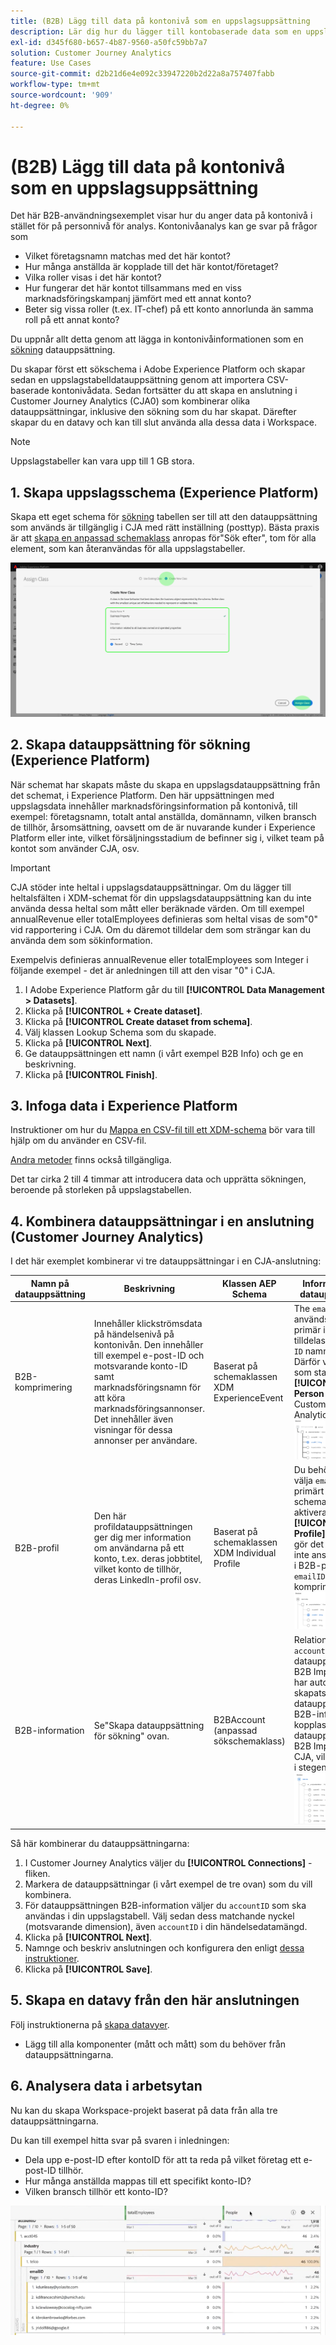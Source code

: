 ```yaml
---
title: (B2B) Lägg till data på kontonivå som en uppslagsuppsättning
description: Lär dig hur du lägger till kontobaserade data som en uppslagsdatauppsättning i CJA
exl-id: d345f680-b657-4b87-9560-a50fc59bb7a7
solution: Customer Journey Analytics
feature: Use Cases
source-git-commit: d2b21d6e4e092c33947220b2d22a8a757407fabb
workflow-type: tm+mt
source-wordcount: '909'
ht-degree: 0%

---
```


# (B2B) Lägg till data på kontonivå som en uppslagsuppsättning

Det här B2B-användningsexemplet visar hur du anger data på kontonivå i stället för på personnivå för analys. Kontonivåanalys kan ge svar på frågor som

* Vilket företagsnamn matchas med det här kontot?
* Hur många anställda är kopplade till det här kontot/företaget?
* Vilka roller visas i det här kontot?
* Hur fungerar det här kontot tillsammans med en viss marknadsföringskampanj jämfört med ett annat konto?
* Beter sig vissa roller (t.ex. IT-chef) på ett konto annorlunda än samma roll på ett annat konto?

Du uppnår allt detta genom att lägga in kontonivåinformationen som en [sökning](/help/getting-started/cja-glossary.md) datauppsättning.

Du skapar först ett sökschema i Adobe Experience Platform och skapar sedan en uppslagstabelldatauppsättning genom att importera CSV-baserade kontonivådata. Sedan fortsätter du att skapa en anslutning i Customer Journey Analytics (CJA0) som kombinerar olika datauppsättningar, inklusive den sökning som du har skapat. Därefter skapar du en datavy och kan till slut använda alla dessa data i Workspace.

>[!NOTE]
>
>Uppslagstabeller kan vara upp till 1 GB stora.

## 1. Skapa uppslagsschema (Experience Platform)

Skapa ett eget schema för [sökning](/help/getting-started/cja-glossary.md) tabellen ser till att den datauppsättning som används är tillgänglig i CJA med rätt inställning (posttyp). Bästa praxis är att [skapa en anpassad schemaklass](https://experienceleague.adobe.com/docs/experience-platform/xdm/tutorials/create-schema-ui.html#create-new-class) anropas för&quot;Sök efter&quot;, tom för alla element, som kan återanvändas för alla uppslagstabeller.

![](../assets/create-new-class.png)

## 2. Skapa datauppsättning för sökning (Experience Platform)

När schemat har skapats måste du skapa en uppslagsdatauppsättning från det schemat, i Experience Platform. Den här uppsättningen med uppslagsdata innehåller marknadsföringsinformation på kontonivå, till exempel: företagsnamn, totalt antal anställda, domännamn, vilken bransch de tillhör, årsomsättning, oavsett om de är nuvarande kunder i Experience Platform eller inte, vilket försäljningsstadium de befinner sig i, vilket team på kontot som använder CJA, osv.

>[!IMPORTANT]
>
>CJA stöder inte heltal i uppslagsdatauppsättningar. Om du lägger till heltalsfälten i XDM-schemat för din uppslagsdatauppsättning kan du inte använda dessa heltal som mått eller beräknade värden. Om till exempel annualRevenue eller totalEmployees definieras som heltal visas de som&quot;0&quot; vid rapportering i CJA. Om du däremot tilldelar dem som strängar kan du använda dem som sökinformation.

Exempelvis definieras annualRevenue eller totalEmployees som Integer i följande exempel - det är anledningen till att den visar &quot;0&quot; i CJA.

1. I Adobe Experience Platform går du till **[!UICONTROL Data Management > Datasets]**.
1. Klicka på **[!UICONTROL + Create dataset]**.
1. Klicka på **[!UICONTROL Create dataset from schema]**.
1. Välj klassen Lookup Schema som du skapade.
1. Klicka på **[!UICONTROL Next]**.
1. Ge datauppsättningen ett namn (i vårt exempel B2B Info) och ge en beskrivning.
1. Klicka på **[!UICONTROL Finish]**.

## 3. Infoga data i Experience Platform

Instruktioner om hur du [Mappa en CSV-fil till ett XDM-schema](https://experienceleague.adobe.com/docs/experience-platform/ingestion/tutorials/map-a-csv-file.html) bör vara till hjälp om du använder en CSV-fil.

[Andra metoder](https://experienceleague.adobe.com/docs/experience-platform/ingestion/home.html) finns också tillgängliga.

Det tar cirka 2 till 4 timmar att introducera data och upprätta sökningen, beroende på storleken på uppslagstabellen.

## 4. Kombinera datauppsättningar i en anslutning (Customer Journey Analytics)

I det här exemplet kombinerar vi tre datauppsättningar i en CJA-anslutning:

| Namn på datauppsättning | Beskrivning | Klassen AEP Schema | Information om datauppsättning |
| --- | --- | --- | --- |
| B2B-komprimering | Innehåller klickströmsdata på händelsenivå på kontonivån. Den innehåller till exempel e-post-ID och motsvarande konto-ID samt marknadsföringsnamn för att köra marknadsföringsannonser. Det innehåller även visningar för dessa annonser per användare. | Baserat på schemaklassen XDM ExperienceEvent | The `emailID` används som primär identitet och tilldelas en `Customer ID` namnutrymme. Därför visas den som standard **[!UICONTROL Person ID]** i Customer Journey Analytics. ![Impressions](../assets/impressions-mixins.png) |
| B2B-profil | Den här profildatauppsättningen ger dig mer information om användarna på ett konto, t.ex. deras jobbtitel, vilket konto de tillhör, deras LinkedIn-profil osv. | Baserat på schemaklassen XDM Individual Profile | Du behöver inte välja `emailID` som primärt ID i det här schemat. Se till att aktivera **[!UICONTROL Profile]**; Om du inte gör det kan CJA inte ansluta `emailID` i B2B-profil med `emailID` i B2B-komprimeringsdata. ![Profil](../assets/profile-mixins.png) |
| B2B-information | Se&quot;Skapa datauppsättning för sökning&quot; ovan. | B2BAccount (anpassad sökschemaklass) | Relationen mellan `accountID` och datauppsättningen B2B Impressions har automatiskt skapats genom att datauppsättningen B2B-information kopplas till datauppsättningen B2B Impression i CJA, vilket beskrivs i stegen nedan. ![Sök](../assets/lookup-mixins.png) |

Så här kombinerar du datauppsättningarna:

1. I Customer Journey Analytics väljer du **[!UICONTROL Connections]** -fliken.
1. Markera de datauppsättningar (i vårt exempel de tre ovan) som du vill kombinera.
1. För datauppsättningen B2B-information väljer du `accountID` som ska användas i din uppslagstabell. Välj sedan dess matchande nyckel (motsvarande dimension), även `accountID` i din händelsedatamängd.
1. Klicka på **[!UICONTROL Next]**.
1. Namnge och beskriv anslutningen och konfigurera den enligt [dessa instruktioner](/help/connections/create-connection.md).
1. Klicka på **[!UICONTROL Save]**.

## 5. Skapa en datavy från den här anslutningen

Följ instruktionerna på [skapa datavyer](/help/data-views/create-dataview.md).

* Lägg till alla komponenter (mått och mått) som du behöver från datauppsättningarna.

## 6. Analysera data i arbetsytan

Nu kan du skapa Workspace-projekt baserat på data från alla tre datauppsättningarna.

Du kan till exempel hitta svar på svaren i inledningen:

* Dela upp e-post-ID efter kontoID för att ta reda på vilket företag ett e-post-ID tillhör.
* Hur många anställda mappas till ett specifikt konto-ID?
* Vilken bransch tillhör ett konto-ID?

![](../assets/project-lookup.png)
